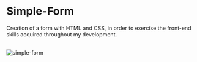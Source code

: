 # Simple-Form
 Creation of a form with HTML and CSS, in order to exercise the front-end skills acquired throughout my development.
<div style="display: inline_block"><br/>
    <img align="center" alt="simple-form" src="https://github.com/PedroBello2023/Simple-Form/assets/146886458/0d469a48-181f-432e-b607-1a5838299088"/>

